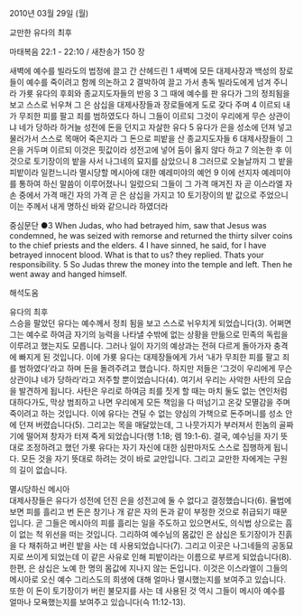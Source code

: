2010년 03월 29일 (월)

교만한 유다의 최후



마태복음 22:1 - 22:10 / 새찬송가 150 장


새벽에 예수를 빌라도의 법정에 끌고 간 산헤드린
1 새벽에 모든 대제사장과 백성의 장로들이 예수를 죽이려고 함께 의논하고 2 결박하여 끌고 가서 총독 빌라도에게 넘겨 주니라 
가룟 유다의 후회와 종교지도자들의 반응
3 그 때에 예수를 판 유다가 그의 정죄됨을 보고 스스로 뉘우쳐 그 은 삼십을 대제사장들과 장로들에게 도로 갖다 주며 4 이르되 내가 무죄한 피를 팔고 죄를 범하였도다 하니 그들이 이르되 그것이 우리에게 무슨 상관이냐 네가 당하라 하거늘 
성전에 돈을 던지고 자살한 유다
5 유다가 은을 성소에 던져 넣고 물러가서 스스로 목매어 죽은지라 
그 돈으로 피밭을 산 종교지도자들
6 대제사장들이 그 은을 거두며 이르되 이것은 핏값이라 성전고에 넣어 둠이 옳지 않다 하고 7 의논한 후 이것으로 토기장이의 밭을 사서 나그네의 묘지를 삼았으니 8 그러므로 오늘날까지 그 밭을 피밭이라 일컫느니라 
멸시당할 메시아에 대한 예레미야의 예언
9 이에 선지자 예레미야를 통하여 하신 말씀이 이루어졌나니 일렀으되 그들이 그 가격 매겨진 자 곧 이스라엘 자손 중에서 가격 매긴 자의 가격 곧 은 삼십을 가지고 
10 토기장이의 밭 값으로 주었으니 이는 주께서 내게 명하신 바와 같으니라 하였더라  

중심문단 ●3 When Judas, who had betrayed him, saw that Jesus was condemned, he was seized with remorse and returned the thirty silver coins to the chief priests and the elders. 4 I have sinned, he said, for I have betrayed innocent blood. What is that to us? they replied. Thats your responsibility. 5 So Judas threw the money into the temple and left. Then he went away and hanged himself.

해석도움





유다의 최후  
스승을 팔았던 유다는 예수께서 정죄 됨을 보고 스스로 뉘우치게 되었습니다(3). 어쩌면 그는 예수로 하여금 자기의 능력을 나타낼 수밖에 없는 상황을 만듦으로 민족의 독립을 이루려고 했는지도 모릅니다. 그러나 일이 자기의 예상과는 전혀 다르게 돌아가자 충격에 빠지게 된 것입니다. 이에 가룟 유다는 대제장들에게 가서 ‘내가 무죄한 피를 팔고 죄를 범하였다’라고 하며 돈을 돌려주려고 했습니다. 하지만 저들은 ‘그것이 우리에게 무슨 상관이냐 네가 당하라’라고 저주할 뿐이었습니다(4). 여기서 우리는 사악한 사탄의 모습을 발견하게 됩니다. 사탄은 우리로 하여금 죄를 짓게 할 때는 마치 둘도 없는 연인처럼 대하다가도, 막상 범죄하고 나면 우리에게 모든 책임을 다 떠넘기고 온갖 모멸감을 주며 죽이려고 하는 것입니다. 이에 유다는 견딜 수 없는 양심의 가책으로 돈주머니를 성소 안에 던져 버렸습니다(5). 그리고는 목을 매달았는데, 그 나뭇가지가 부러져서 힌놈의 골짜기에 떨어져 창자가 터져 죽게 되었습니다(행 1:18; 렘 19:1-6). 결국, 예수님을 자기 뜻대로 조정하려고 했던 가룟 유다는 자기 자신에 대한 심판마저도 스스로 집행하게 됩니다. 모든 것을 자기 뜻대로 하려는 것이 바로 교만입니다. 그리고 교만한 자에게는 구원의 길이 없습니다. 

멸시당하신 메시아  
대제사장들은 유다가 성전에 던진 은을 성전고에 둘 수 없다고 결정했습니다(6). 율법에 보면 피를 흘리고 번 돈은 창기나 개 같은 자의 돈과 같이 부정한 것으로 취급되기 때문입니다. 곧 그들은 메시아의 피를 흘리는 일을 주도하고 있으면서도, 의식법 상으로는 흠이 없는 척 위선을 떠는 것입니다. 그리하여 예수님의 몸값인 은 삼십은 토기장이가 진흙을 다 채취하고 버린 밭을 사는 데 사용되었습니다(7). 그리고 이곳은 나그네들의 공동묘지로 쓰이게 되었는데 이 같은 사유로 인해 피밭이라는 이름으로 부르게 되었습니다(8). 한편, 은 삼십은 노예 한 명의 몸값에 지나지 않는 돈입니다. 이것은 이스라엘이 그들의 메시아로 오신 예수 그리스도의 희생에 대해 얼마나 멸시했는지를 보여주고 있습니다. 또한 이 돈이 토기장이가 버린 불모지를 사는 데 사용된 것 역시 그들이 메시아 예수를 얼마나 모욕했는지를 보여주고 있습니다(슥 11:12-13).